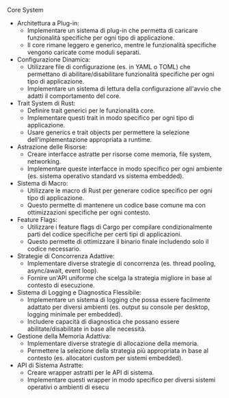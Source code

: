 Core System

- Architettura a Plug-in:
    - Implementare un sistema di plug-in che permetta di caricare funzionalità specifiche per ogni tipo di applicazione.
    - Il core rimane leggero e generico, mentre le funzionalità specifiche vengono caricate come moduli separati.
- Configurazione Dinamica:
    - Utilizzare file di configurazione (es. in YAML o TOML) che permettano di abilitare/disabilitare funzionalità specifiche per ogni tipo di applicazione.
    - Implementare un sistema di lettura della configurazione all'avvio che adatti il comportamento del core.
- Trait System di Rust:
    - Definire trait generici per le funzionalità core.
    - Implementare questi trait in modo specifico per ogni tipo di applicazione.
    - Usare generics e trait objects per permettere la selezione dell'implementazione appropriata a runtime.
- Astrazione delle Risorse:
    - Creare interfacce astratte per risorse come memoria, file system, networking.
    - Implementare queste interfacce in modo specifico per ogni ambiente (es. sistema operativo standard vs sistema embedded).
- Sistema di Macro:
    - Utilizzare le macro di Rust per generare codice specifico per ogni tipo di applicazione.
    - Questo permette di mantenere un codice base comune ma con ottimizzazioni specifiche per ogni contesto.
- Feature Flags:
    - Utilizzare i feature flags di Cargo per compilare condizionalmente parti del codice specifiche per certi tipi di applicazioni.
    - Questo permette di ottimizzare il binario finale includendo solo il codice necessario.
- Strategie di Concorrenza Adattive:
    - Implementare diverse strategie di concorrenza (es. thread pooling, async/await, event loop).
    - Fornire un'API uniforme che scelga la strategia migliore in base al contesto di esecuzione.
- Sistema di Logging e Diagnostica Flessibile:
    - Implementare un sistema di logging che possa essere facilmente adattato per diversi ambienti (es. output su console per desktop, logging minimale per embedded).
    - Includere capacità di diagnostica che possano essere abilitate/disabilitate in base alle necessità.
- Gestione della Memoria Adattiva:
    - Implementare diverse strategie di allocazione della memoria.
    - Permettere la selezione della strategia più appropriata in base al contesto (es. allocatori custom per sistemi embedded).
- API di Sistema Astratte:
    - Creare wrapper astratti per le API di sistema.
    - Implementare questi wrapper in modo specifico per diversi sistemi operativi o ambienti di esecu